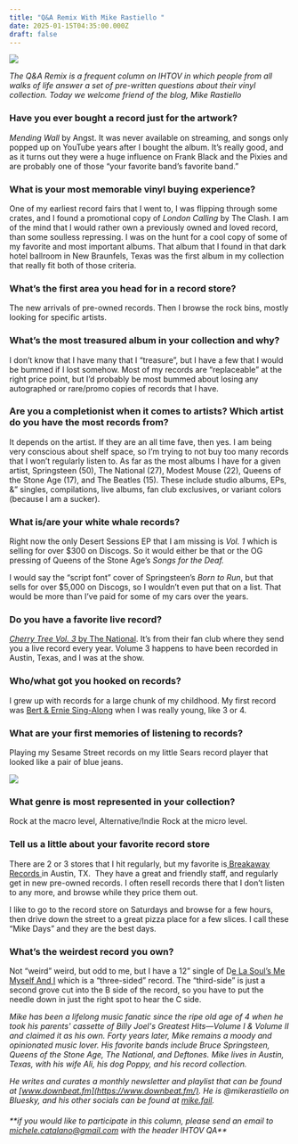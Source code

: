```yaml
---
title: "Q&A Remix With Mike Rastiello "
date: 2025-01-15T04:35:00.000Z
draft: false
---
```

![](/images/upload/img_3007-1-.jpg)

*The Q&A Remix is a frequent column on IHTOV in which people from all walks of life answer a set of pre-written questions about their vinyl collection. Today we welcome friend of the blog, Mike Rastiello*

### Have you ever bought a record just for the artwork?

*Mending Wall* by Angst. It was never available on streaming, and songs only popped up on YouTube years after I bought the album. It’s really good, and as it turns out they were a huge influence on Frank Black and the Pixies and are probably one of those “your favorite band’s favorite band.”

### What is your most memorable vinyl buying experience?

One of my earliest record fairs that I went to, I was flipping through some crates, and I found a promotional copy of *London Calling* by The Clash. I am of the mind that I would rather own a previously owned and loved record, than some soulless repressing. I was on the hunt for a cool copy of some of my favorite and most important albums. That album that I found in that dark hotel ballroom in New Braunfels, Texas was the first album in my collection that really fit both of those criteria.

### What’s the first area you head for in a record store?

The new arrivals of pre-owned records. Then I browse the rock bins, mostly looking for specific artists.

### What’s the most treasured album in your collection and why?

I don’t know that I have many that I “treasure”, but I have a few that I would be bummed if I lost somehow. Most of my records are “replaceable” at the right price point, but I’d probably be most bummed about losing any autographed or rare/promo copies of records that I have.

### Are you a completionist when it comes to artists? Which artist do you have the most records from?

It depends on the artist. If they are an all time fave, then yes. I am being very conscious about shelf space, so I’m trying to not buy too many records that I won’t regularly listen to. As far as the most albums I have for a given artist, Springsteen (50), The National (27), Modest Mouse (22), Queens of the Stone Age (17), and The Beatles (15). These include studio albums, EPs, &” singles, compilations, live albums, fan club exclusives, or variant colors (because I am a sucker).

### What is/are your white whale records?

Right now the only Desert Sessions EP that I am missing is *Vol. 1* which is selling for over $300 on Discogs. So it would either be that or the OG pressing of Queens of the Stone Age’s *Songs for the Deaf.*

I would say the “script font” cover of Springsteen’s *Born to Run*, but that sells for over $5,000 on Discogs, so I wouldn’t even put that on a list. That would be more than I’ve paid for some of my cars over the years.

### Do you have a favorite live record?

[*Cherry Tree Vol. 3* by The National](https://www.discogs.com/release/19248457-The-National-Cherry-Tree-Vol-3). It’s from their fan club where they send you a live record every year. Volume 3 happens to have been recorded in Austin, Texas, and I was at the show.

### Who/what got you hooked on records?

I grew up with records for a large chunk of my childhood. My first record was [Bert & Ernie Sing-Along](https://www.discogs.com/master/616013-Bert-3-Ernie-Bert-Ernie-Sing-Along) when I was really young, like 3 or 4.

### What are your first memories of listening to records?

Playing my Sesame Street records on my little Sears record player that looked like a pair of blue jeans.

![](/images/upload/screenshot-2025-01-14-at-5.00.10 pm.png)

### What genre is most represented in your collection?

Rock at the macro level, Alternative/Indie Rock at the micro level.

### Tell us a little about your favorite record store

There are 2 or 3 stores that I hit regularly, but my favorite is[ Breakaway Records ](https://breakawayrecordshop.com/)in Austin, TX.  They have a great and friendly staff, and regularly get in new pre-owned records. I often resell records there that I don’t listen to any more, and browse while they price them out.

I like to go to the record store on Saturdays and browse for a few hours, then drive down the street to a great pizza place for a few slices. I call these “Mike Days” and they are the best days.

### What’s the weirdest record you own?

Not “weird” weird, but odd to me, but I have a 12” single of D[e La Soul’s Me Myself And I](https://www.discogs.com/release/353297-De-La-Soul-Me-Myself-And-I) which is a “three-sided” record. The “third-side” is just a second grove cut into the B side of the record, so you have to put the needle down in just the right spot to hear the C side.

*Mike has been a lifelong music fanatic since the ripe old age of 4 when he took his parents' cassette of Billy Joel's Greatest Hits—Volume I & Volume II and claimed it as his own. Forty years later, Mike remains a moody and opinionated music lover. His favorite bands include Bruce Springsteen, Queens of the Stone Age, The National, and Deftones. Mike lives in Austin, Texas, with his wife Ali, his dog Poppy, and his record collection.*

*He writes and curates a monthly newsletter and playlist that can be found at [www.downbeat.fm](https://www.downbeat.fm/). He is @mikerastiello on Bluesky, and his other socials can be found at [mike.fail](https://mike.fail/).*

###### \*\*if you would like to participate in this column, please send an email to michele.catalano@gmail.com with the header IHTOV QA\*\*
